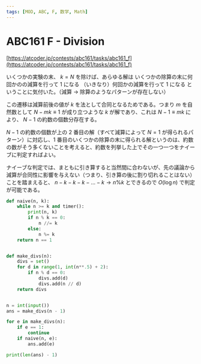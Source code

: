 ```yaml
---
tags: [MOD, ABC, F, 数学, Math]
---
```


# ABC161 F - Division

[https://atcoder.jp/contests/abc161/tasks/abc161_f](https://atcoder.jp/contests/abc161/tasks/abc161_f)

いくつかの実験の末、 $k=N$ を除けば、あらゆる解は
いくつかの除算の末に何回かのの減算を行って 1 になる
（いきなり）何回かの減算を行って 1 になる
ということに気付いた。（減算 -> 除算のようなパターンが存在しない）

この遷移は減算前後の値が $k$ を法として合同となるためである。つまり $m$ を自然数として
$N-mk\equiv1$ が成り立つような $k$ が解であり、これは $N-1\equiv mk$ により、 $N-1$ の約数の個数分存在する。

$N-1$ の約数の個数が上の 2 番目の解（すべて減算によって $N=1$ が得られるパターン）に対応し、1 番目のいくつかの除算の末に得られる解というのは、約数の数がそう多くないことを考えると、約数を列挙した上でその一つ一つをナイーブに判定すればよい。

ナイーブな判定では、まともに引き算すると当然間に合わないが、先の議論から減算が合同性に影響を与えない（つまり、引き算の後に割り切れることはない）ことを踏まえると、 $n-k-k-k-\ldots-k\rightarrow n\%k$ とできるので $O(\log{n})$ で判定が可能である。

```py
def naive(n, k):
    while n >= k and timer():
        print(n, k)
        if n % k == 0:
            n //= k
        else:
            n %= k
    return n == 1


def make_divs(n):
    divs = set()
    for d in range(1, int(n**.5) + 2):
        if n % d == 0:
            divs.add(d)
            divs.add(n // d)
    return divs


n = int(input())
ans = make_divs(n - 1)

for e in make_divs(n):
    if e == 1:
        continue
    if naive(n, e):
        ans.add(e)

print(len(ans) - 1)

```

